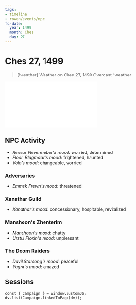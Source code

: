 ```yaml
---
tags:
- timeline
- rowen/events/npc
fc-date:
  year: 1499
  month: Ches
  day: 27
---
```

# Ches 27, 1499

> [!weather] Weather on Ches 27, 1499
> Overcast
^weather

![Ches 27 1499](../heist.md#Ches%2027%201499)

## NPC Activity
- *Renear Neverember's mood*: worried, determined
- *Floon Blagmaar's mood*: frightened, haunted
- *Volo's mood*: changeable, worried

### Adversaries
- *Emmek Frewn's mood*: threatened

### Xanathar Guild
- *Xanathar's mood*: concessionary, hospitable, revitalized

### Manshoon's Zhenterim
- *Manshoon's mood*: chatty
- *Urstul Floxin's mood*: unpleasant

### The Doom Raiders
- *Davil Starsong's mood*: peaceful
- *Yagra's mood*: amazed

## Sessions
```dataviewjs
const { Campaign } = window.customJS;
dv.list(Campaign.linkedToPage(dv));
```